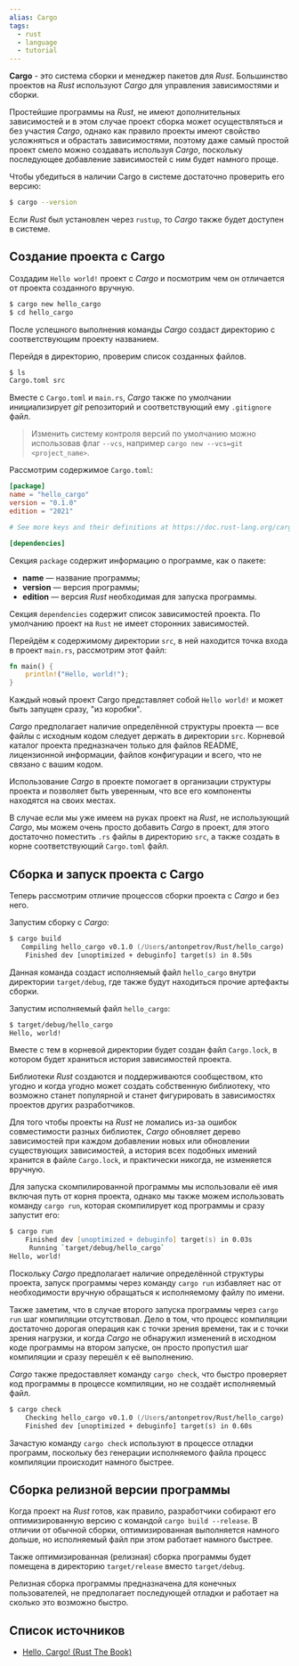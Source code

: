 ```yaml
---
alias: Cargo
tags:
  - rust
  - language
  - tutorial
---
```


**Cargo** - это система сборки и менеджер пакетов для *Rust*. Большинство проектов на *Rust* используют *Cargo* для управления зависимостями и сборки.

Простейшие программы на *Rust*, не имеют дополнительных зависимостей и в этом случае проект сборка может осуществляться и без участия *Cargo*, однако как правило проекты имеют свойство усложняться и обрастать зависимостями, поэтому даже самый простой проект смело можно создавать используя *Cargo*, поскольку последующее добавление зависимостей с ним будет намного проще.

Чтобы убедиться в наличии Cargo в системе достаточно проверить его версию:

```Zsh
$ cargo --version
```

Если *Rust* был установлен через `rustup`, то *Cargo* также будет доступен в системе.

## Создание проекта с Cargo

Создадим `Hello world!` проект с *Cargo* и посмотрим чем он отличается от проекта созданного вручную.

```Zsh
$ cargo new hello_cargo
$ cd hello_cargo
```

После успешного выполнения команды *Cargo* создаст директорию с соответствующим проекту названием.

Перейдя в директорию, проверим список созданных файлов.

```Zsh
$ ls
Cargo.toml src
```

Вместе с `Cargo.toml` и `main.rs`, *Cargo* также по умолчании инициализирует *git* репозиторий и соответствующий ему `.gitignore` файл.

> Изменить систему контроля версий по умолчанию можно использовав флаг `--vcs`, например `cargo new --vcs=git <project_name>`.

Рассмотрим содержимое `Cargo.toml`:

```Toml
[package]
name = "hello_cargo"
version = "0.1.0"
edition = "2021"

# See more keys and their definitions at https://doc.rust-lang.org/cargo/reference/manifest.html

[dependencies]
```

Секция `package` содержит информацию о программе, как о пакете:

- **name** — название программы;
- **version** — версия программы;
- **edition** — версия *Rust* необходимая для запуска программы.

Секция `dependencies` содержит список зависимостей проекта. По умолчанию проект на `Rust` не имеет сторонних зависимостей.

Перейдём к содержимому директории `src`, в ней находится точка входа в проект `main.rs`, рассмотрим этот файл:

```Rust
fn main() {
    println!("Hello, world!");
}
```

Каждый новый проект Cargo представляет собой `Hello world!` и может быть запущен сразу, "из коробки".

*Cargo* предполагает наличие определённой структуры проекта — все файлы с исходным кодом следует держать в директории `src`. Корневой каталог проекта предназначен только для файлов README, лицензионной информации, файлов конфигурации и всего, что не связано с вашим кодом. 

Использование *Cargo* в проекте помогает в организации структуры проекта и позволяет быть уверенным, что все его компоненты находятся на своих местах.

В случае если мы уже имеем на руках проект на *Rust*, не использующий *Cargo*,  мы можем очень просто добавить *Cargo* в проект, для этого достаточно поместить `.rs` файлы в директорию `src`, а также создать в корне соответствующий `Cargo.toml` файл.

## Сборка и запуск проекта с Cargo

Теперь рассмотрим отличие процессов сборки проекта с *Cargo* и без него.

Запустим сборку с *Cargo*:

```Zsh
$ cargo build
   Compiling hello_cargo v0.1.0 (/Users/antonpetrov/Rust/hello_cargo)
    Finished dev [unoptimized + debuginfo] target(s) in 8.50s
```

Данная команда создаст исполняемый файл `hello_cargo` внутри директории `target/debug`, где также будут находиться прочие артефакты сборки.

Запустим исполняемый файл `hello_cargo`:

```Zsh
$ target/debug/hello_cargo
Hello, world!
```

Вместе с тем в корневой директории будет создан файл `Cargo.lock`, в котором будет храниться история зависимостей проекта. 

Библиотеки  *Rust* создаются и поддерживаются сообществом, кто угодно и когда угодно может создать собственную библиотеку, что возможно станет популярной и станет фигурировать в зависимостях проектов других разработчиков.

Для того чтобы проекты на *Rust* не ломались из-за ошибок совместимости разных библиотек, *Cargo* обновляет дерево зависимостей при каждом добавлении новых или обновлении существующих зависимостей, а история всех подобных имений хранится в файле `Cargo.lock`, и практически никогда, не изменяется вручную.

Для запуска скомпилированной программы мы использовали её имя включая путь от корня проекта, однако мы также можем использовать команду `cargo run`, которая скомпилирует код программы и сразу запустит его:

```Zsh
$ cargo run
    Finished dev [unoptimized + debuginfo] target(s) in 0.03s
     Running `target/debug/hello_cargo`
Hello, world!
```

Поскольку *Cargo* предполагает наличие определённой структуры проекта, запуск программы через команду `cargo run` избавляет нас от необходимости вручную обращаться к исполняемому файлу по имени.

Также заметим, что в случае второго запуска программы через `cargo run` шаг компиляции отсутствовал. Дело в том, что процесс компиляции достаточно дорогая операция как с точки зрения времени, так и с точки зрения нагрузки, и когда *Cargo* не обнаружил изменений в исходном коде программы на втором запуске, он просто пропустил шаг компиляции и сразу перешёл к её выполнению. 

*Cargo* также предоставляет команду `cargo check`, что быстро проверяет код программы в процессе компиляции, но не создаёт исполняемый файл.

```Zsh
$ cargo check
    Checking hello_cargo v0.1.0 (/Users/antonpetrov/Rust/hello_cargo)
    Finished dev [unoptimized + debuginfo] target(s) in 0.60s
```

Зачастую команду `cargo check` используют в процессе отладки программ, поскольку без генерации исполняемого файла процесс компиляции происходит намного быстрее.

## Сборка релизной версии программы

Когда проект на *Rust* готов, как правило, разработчики собирают его оптимизированную версию с командой `cargo build --release`. В отличии от обычной сборки, оптимизированная выполняется намного дольше, но исполняемый файл при этом работает намного быстрее.

Также оптимизированная (релизная) сборка программы будет помещена в директорию `target/release` вместо `target/debug`.

Релизная сборка программы предназначена для конечных пользователей, не предполагает последующей отладки и работает на сколько это возможно быстро.

## Список источников

- [Hello, Cargo! (Rust The Book)](https://doc.rust-lang.org/book/ch01-03-hello-cargo.html)